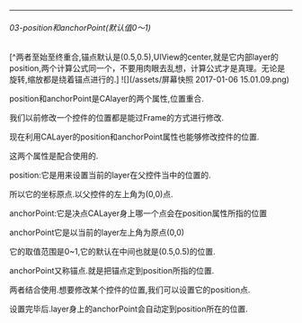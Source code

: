 ***
######  03-position和anchorPoint(默认值0～1)
[^两者至始至终重合,锚点默认是(0.5,0.5),UIView的center,就是它内部layer的position,两个计算公式同一个，不要用肉眼去乱想，计算公式才是真理。无论是旋转,缩放都是绕着锚点进行的.]
![](/assets/屏幕快照 2017-01-06 15.01.09.png)

position和anchorPoint是CAlayer的两个属性,位置重合.

我们以前修改一个控件的位置都是能过Frame的方式进行修改.

现在利用CALayer的position和anchorPoint属性也能够修改控件的位置.

这两个属性是配合使用的.

position:它是用来设置当前的layer在父控件当中的位置的.

所以它的坐标原点.以父控件的左上角为(0,0)点.

anchorPoint:它是决点CALayer身上哪一个点会在position属性所指的位置

anchorPoint它是以当前的layer左上角为原点(0,0)

它的取值范围是0~1,它的默认在中间也就是(0.5,0.5)的位置.

anchorPoint又称锚点.就是把锚点定到position所指的位置.

两者结合使用.想要修改某个控件的位置,我们可以设置它的position点.

设置完毕后.layer身上的anchorPoint会自动定到position所在的位置.

